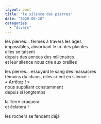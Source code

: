 ```yaml
---
layout: post
title: "le silence des pierres"
date: "2020-08-20"
categories:
  - "divers"
---
```


les pierres... fermes à travers les âges  
impassibles, absorbant le cri des plaintes  
elles se taisent  
depuis des années des millénaires  
et leur silence nous crie aux oreilles  

les pierres... essuyant le sang des massacres  
témoins du chaos, elles crient en silence :  
« Arrêtez ! »  
nous suppliant constamment  
depuis si longtemps  

la Terre craquera  
et éclatera !  

les rochers se fendent déjà  
